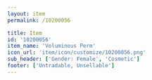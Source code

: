 ```yaml
---
layout: item
permalink: /10200056

title: Item
id: '10200056'
item_name: 'Voluminous Perm'
icon_url: 'item/icon/customize/10200056.png'
sub_header: ['Gender: Female', 'Cosmetic']
footer: ['Untradable, Unsellable']
---
```

